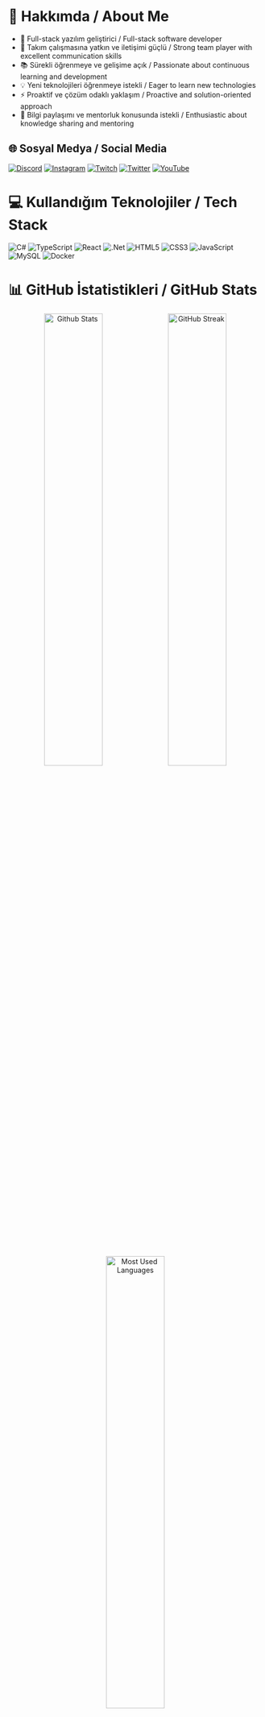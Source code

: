 # 💫 Hakkımda / About Me

- 🚀 Full-stack yazılım geliştirici / Full-stack software developer
- 👥 Takım çalışmasına yatkın ve iletişimi güçlü / Strong team player with excellent communication skills
- 📚 Sürekli öğrenmeye ve gelişime açık / Passionate about continuous learning and development
- 💡 Yeni teknolojileri öğrenmeye istekli / Eager to learn new technologies
- ⚡ Proaktif ve çözüm odaklı yaklaşım / Proactive and solution-oriented approach
- 🤝 Bilgi paylaşımı ve mentorluk konusunda istekli / Enthusiastic about knowledge sharing and mentoring

## 🌐 Sosyal Medya / Social Media
[![Discord](https://img.shields.io/badge/Discord-%237289DA.svg?logo=discord&logoColor=white)](https://discord.gg/y68R7arX) 
[![Instagram](https://img.shields.io/badge/Instagram-%23E4405F.svg?logo=Instagram&logoColor=white)](https://instagram.com/polegut/) 
[![Twitch](https://img.shields.io/badge/Twitch-%239146FF.svg?logo=Twitch&logoColor=white)](https://twitch.tv/polegut) 
[![Twitter](https://img.shields.io/badge/Twitter-%231DA1F2.svg?logo=Twitter&logoColor=white)](https://twitter.com/polegut) 
[![YouTube](https://img.shields.io/badge/YouTube-%23FF0000.svg?logo=YouTube&logoColor=white)](https://youtube.com/channel/UCHrgDXcBzj-zxO_zueRr1rg)

# 💻 Kullandığım Teknolojiler / Tech Stack
![C#](https://img.shields.io/badge/c%23-%23239120.svg?style=for-the-badge&logo=c-sharp&logoColor=white) 
![TypeScript](https://img.shields.io/badge/typescript-%23007ACC.svg?style=for-the-badge&logo=typescript&logoColor=white) 
![React](https://img.shields.io/badge/react-%2320232a.svg?style=for-the-badge&logo=react&logoColor=%2361DAFB)
![.Net](https://img.shields.io/badge/.NET-5C2D91?style=for-the-badge&logo=.net&logoColor=white)
![HTML5](https://img.shields.io/badge/html5-%23E34F26.svg?style=for-the-badge&logo=html5&logoColor=white) 
![CSS3](https://img.shields.io/badge/css3-%231572B6.svg?style=for-the-badge&logo=css3&logoColor=white)
![JavaScript](https://img.shields.io/badge/javascript-%23323330.svg?style=for-the-badge&logo=javascript&logoColor=%23F7DF1E)
![MySQL](https://img.shields.io/badge/mysql-%2300f.svg?style=for-the-badge&logo=mysql&logoColor=white)
![Docker](https://img.shields.io/badge/docker-%230db7ed.svg?style=for-the-badge&logo=docker&logoColor=white)

# 📊 GitHub İstatistikleri / GitHub Stats
<div align="center">
  <img src="https://github-readme-stats.vercel.app/api?username=emirdnz&theme=dark&hide_border=true&include_all_commits=true&count_private=true" width="48%" alt="Github Stats"/>
  <img src="https://github-readme-streak-stats.herokuapp.com/?user=emirdnz&theme=dark&hide_border=true" width="48%" alt="GitHub Streak"/>
  <img src="https://github-readme-stats.vercel.app/api/top-langs/?username=emirdnz&theme=dark&hide_border=true&include_all_commits=true&count_private=true&layout=compact" width="48%" alt="Most Used Languages"/>
</div>

## 🚀 Projelerim / My Projects

<table>
  <tr>
    <!-- 1. Proje -->
    <td width="50%" valign="top" style="background:linear-gradient(135deg,#232526 0%,#414345 100%); border:1px solid #30363d; border-radius:20px; padding:36px 32px 32px 32px; margin:0 8px 36px 0; box-shadow:0 6px 32px #00000044;">
      <div style="display:flex;align-items:center;gap:16px;margin-bottom:16px;">
        <img src="https://img.icons8.com/ios-filled/40/ffffff/bus.png" alt="bus icon"/>
        <span style="color:#fff; font-size:1.6em; font-weight:900; letter-spacing:1px; font-family:Segoe UI,Arial,sans-serif;">BUS-TICKET-SYSTEM</span>
      </div>
      <div>
      <div style="color:#b3bfc9; font-size:1.13em; margin-bottom:8px; font-weight:500;">
        Otobüs biletlerini çevrimiçi satma, rezervasyonları yönetme ve yolcu bilgilerini takip etme platformu.
      </div>
      <br>
      <div style="color:#b3bfc9; font-size:1.13em; margin-bottom:22px; font-weight:500;">
        Online bus ticket sales, reservation management, and passenger tracking platform.
      </div>
      <br>
      <div style="margin-bottom:18px;">
        <span style="display:inline-block;margin:3px;">
          <img src="https://img.shields.io/badge/React-20232A?style=for-the-badge&logo=react&logoColor=61DAFB"/>
        </span>
        <span style="display:inline-block;margin:3px;">
          <img src="https://img.shields.io/badge/TypeScript-007ACC?style=for-the-badge&logo=typescript&logoColor=white"/>
        </span>
        <span style="display:inline-block;margin:3px;">
          <img src="https://img.shields.io/badge/.NET-512BD4?style=for-the-badge&logo=dotnet&logoColor=white"/>
        </span>
        <span style="display:inline-block;margin:3px;">
          <img src="https://img.shields.io/badge/SQL%20Server-CC2927?style=for-the-badge&logo=microsoft-sql-server&logoColor=white"/>
        </span>
      </div>
      <br>
      <div style="margin-top:18px;">
        <span style="background:#21262d; border-radius:8px; padding:6px 16px; color:#7ee787; font-size:1.08em; font-weight:700; letter-spacing:0.5px;">
          📅 30.03.2026 <span style="color:#b3bfc9; font-size:0.95em;">| Tahmini Bitiş / Estimated Finish</span>
        </span>
        <br><br>
         <span style="background:#f85149; color:#fff; border-radius:8px; padding:6px 14px; font-size:1.08em; font-weight:700; display:inline-flex; align-items:center;">
          <img src="https://img.shields.io/badge/Development-grey?style=flat&logo=github" alt="development" style="margin-right:4px;"/>
          <img src="https://img.shields.io/badge/In%20Progress-007bff?style=flat&logo=github&logoColor=white" alt="gelistiriliyor" style="margin-right:4px;"/>
          <img src="https://img.shields.io/badge/In%20Progress-007bff?style=flat&logo=github&logoColor=white" alt="in progress" style="margin-right:4px;"/>
        </span>
      </div>
    </td>
    <!-- 2. Proje -->
    <td width="50%" valign="top" style="background:linear-gradient(135deg,#232526 0%,#414345 100%); border:1px solid #30363d; border-radius:20px; padding:36px 32px 32px 32px; margin:0 0 36px 8px; box-shadow:0 6px 32px #00000044;">
      <div style="display:flex;align-items:center;gap:16px;margin-bottom:16px;">
        <img src="https://img.icons8.com/ios-filled/40/ffffff/bank.png" alt="bank icon"/>
        <span style="color:#fff; font-size:1.6em; font-weight:900; letter-spacing:1px; font-family:Segoe UI,Arial,sans-serif;">BANK-SYSTEM</span>
      </div>
      <div style="color:#b3bfc9; font-size:1.13em; margin-bottom:8px; font-weight:500;">
        Hesap açma, bakiye sorgulama, para yatırma/çekme ve müşteri işlemlerini yöneten temel bankacılık modülü.
      </div>
      <br>
      <div style="color:#b3bfc9; font-size:1.13em; margin-bottom:22px; font-weight:500;">
        Basic banking module for account opening, balance inquiry, deposit/withdrawal, and customer operations.
      </div>
      <br>
      <div style="margin-bottom:18px;">
        <span style="display:inline-block;margin:3px;">
          <img src="https://img.shields.io/badge/React-20232A?style=for-the-badge&logo=react&logoColor=61DAFB"/>
        </span>
        <span style="display:inline-block;margin:3px;">
          <img src="https://img.shields.io/badge/TypeScript-007ACC?style=for-the-badge&logo=typescript&logoColor=white"/>
        </span>
        <span style="display:inline-block;margin:3px;">
          <img src="https://img.shields.io/badge/.NET-512BD4?style=for-the-badge&logo=dotnet&logoColor=white"/>
        </span>
        <span style="display:inline-block;margin:3px;">
          <img src="https://img.shields.io/badge/SQL%20Server-CC2927?style=for-the-badge&logo=microsoft-sql-server&logoColor=white"/>
        </span>
      </div>
      <br>
      <div style="margin-top:18px;">
        <span style="background:#21262d; border-radius:8px; padding:6px 16px; color:#7ee787; font-size:1.08em; font-weight:700; letter-spacing:0.5px;">
          📅 30.03.2026 <span style="color:#b3bfc9; font-size:0.95em;">| Tahmini Bitiş / Estimated Finish</span>
        </span>
        <br><br>
        <span style="background:#f85149; color:#fff; border-radius:8px; padding:6px 14px; font-size:1.08em; font-weight:700; display:inline-flex; align-items:center;">
          <img src="https://img.shields.io/badge/Development-grey?style=flat&logo=github" alt="development" style="margin-right:4px;"/>
          <img src="https://img.shields.io/badge/In%20Progress-007bff?style=flat&logo=github&logoColor=white" alt="gelistiriliyor" style="margin-right:4px;"/>
          <img src="https://img.shields.io/badge/In%20Progress-007bff?style=flat&logo=github&logoColor=white" alt="in progress" style="margin-right:4px;"/>
        </span>
      </div>
    </td>
  </tr>
  <!-- Diğer projeleri de aynı şablonla, Türkçe ve İngilizce açıklama ile, badge ve "Tamamlanmadı / Not Completed" etiketiyle ekleyin. -->
</table>

